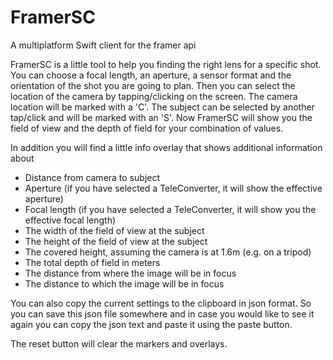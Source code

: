 # FramerSC
A multiplatform Swift client for the framer api

FramerSC is a little tool to help you finding the right lens for a specific shot.
You can choose a focal length, an aperture, a sensor format and the orientation of the shot you are going to plan.
Then you can select the location of the camera by tapping/clicking on the screen. The camera location will be
marked with a 'C'. The subject can be selected by another tap/click and will be marked with an 'S'.
Now FramerSC will show you the field of view and the depth of field for your combination of values.

In addition you will find a little info overlay that shows additional information about
- Distance from camera to subject
- Aperture (if you have selected a TeleConverter, it will show the effective aperture)
- Focal length (if you have selected a TeleConverter, it will show you the effective focal length)
- The width of the field of view at the subject
- The height of the field of view at the subject
- The covered height, assuming the camera is at 1.6m (e.g. on a tripod)
- The total depth of field in meters
- The distance from where the image will be in focus
- The distance to which the image will be in focus

You can also copy the current settings to the clipboard in json format. So you can save this json file somewhere
and in case you would like to see it again you can copy the json text and paste it using the paste button.

The reset button will clear the markers and overlays.
